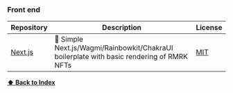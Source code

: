 ### Front end

| Repository | Description | License |
| --- | --- | --- |
| [Next.js](https://github.com/YuriGii/rmrk-app-boilerplate-open) | 📜 Simple Next.js/Wagmi/Rainbowkit/ChakraUI boilerplate with basic rendering of RMRK NFTs| [MIT](https://github.com/APIs-guru/graphql-apis/blob/master/LICENSE) |

**[⬆ Back to Index](#index)**
